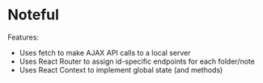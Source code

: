 # Noteful

Features:
- Uses fetch to make AJAX API calls to a local server
- Uses React Router to assign id-specific endpoints for each folder/note
- Uses React Context to implement global state (and methods)

